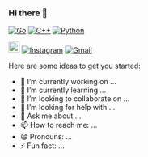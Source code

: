### Hi there 👋


[![Go](https://img.shields.io/badge/Go-v1.18-red)](https://img.shields.io/badge/Go-v1.18-red)
[![C++](https://img.shields.io/badge/C++-+20-blue)](https://img.shields.io/badge/C++-+20-blue)
[![Python](https://img.shields.io/badge/Python-3.10-yellow)](https://img.shields.io/badge/Python-3.10-yellow)


[<img src="https://img.shields.io/github/followers/LeandraOliveiraS?label=follow&style=social" height="22" title="Follow me" />](https://github.com/LeandraOliveiraS) 
[![Instagram](https://img.shields.io/badge/-Instagram-c13584?style=flat&labelColor=c13584&logo=instagram&logoColor=white)](https://www.instagram.com/_leandra.oliveiras)
[![Gmail](https://img.shields.io/badge/-Gmail-c14438?style=flat&logo=Gmail&logoColor=white)](mailto:leandra.silva@ccc.ufcg.edu.br)


Here are some ideas to get you started:

- 🔭 I’m currently working on ...
- 🌱 I’m currently learning ...
- 👯 I’m looking to collaborate on ...
- 🤔 I’m looking for help with ...
- 💬 Ask me about ...
- 📫 How to reach me: ...
- 😄 Pronouns: ...
- ⚡ Fun fact: ...

